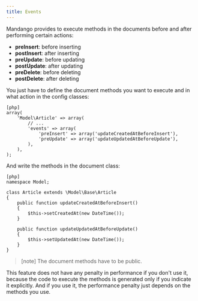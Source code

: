 ```yaml
---
title: Events
---
```


Mandango provides to execute methods in the documents before and after
performing certain actions:

  * **preInsert**: before inserting
  * **postInsert**: after inserting
  * **preUpdate**: before updating
  * **postUpdate**: after updating
  * **preDelete**: before deleting
  * **postDelete**: after deleting

You just have to define the document methods you want to execute and in what
action in the config classes:

    [php]
    array(
        'Model\Article' => array(
            // ...
            'events' => array(
                'preInsert' => array('updateCreatedAtBeforeInsert'),
                'preUpdate' => array('updateUpdatedAtBeforeUpdate'),
            ),
        ),
    );

And write the methods in the document class:

    [php]
    namespace Model;

    class Article extends \Model\Base\Article
    {
        public function updateCreatedAtBeforeInsert()
        {
            $this->setCreatedAt(new DateTime());
        }

        public function updateUpdatedAtBeforeUpdate()
        {
            $this->setUpdatedAt(new DateTime());
        }
    }

> [note]
> The document methods have to be public.

This feature does not have any penalty in performance if you don't use it,
because the code to execute the methods is generated only if you indicate it
explicitly. And if you use it, the performance penalty just depends on the
methods you use.